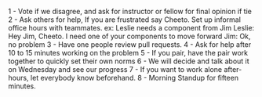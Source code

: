 
1 - Vote if we disagree, and ask for instructor or fellow for final opinion if tie
2 - Ask others for help, If you are frustrated say Cheeto. Set up informal office hours with teammates. 
    ex: Leslie needs a component from Jim
        Leslie: Hey Jim, Cheeto. I need one of your components to move forward
        Jim: Ok, no problem
3 - Have one people review pull requests.
4 - Ask for help after 10 to 15 minutes working on the problem
5 - If you pair, have the pair work together to quickly set their own norms
6 - We will decide and talk about it on Wednesday and see our progress
7 - If you want to work alone after-hours, let everybody know beforehand. 
8 - Morning Standup for fifteen minutes.